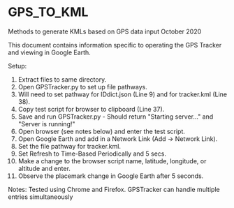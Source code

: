 # GPS_TO_KML
Methods to generate KMLs based on GPS data input
October 2020

This document contains information specific to operating the GPS Tracker and 
viewing in Google Earth.

Setup:
1. Extract files to same directory.
2. Open GPSTracker.py to set up file pathways.
3. Will need to set pathway for IDdict.json (Line 9) and for tracker.kml (Line 38).
4. Copy test script for browser to clipboard (Line 37).
5. Save and run GPSTracker.py - Should return "Starting server..." and "Server is running!"
6. Open browser (see notes below) and enter the test script.
7. Open Google Earth and add in a Network Link (Add -> Network Link).
8. Set the file pathway for tracker.kml.
9. Set Refresh to Time-Based Periodically and 5 secs.
10. Make a change to the browser script name, latitude, longitude, or altitude and enter.
11. Observe the placemark change in Google Earth after 5 seconds.

Notes:
Tested using Chrome and Firefox.
GPSTracker can handle multiple entries simultaneously
